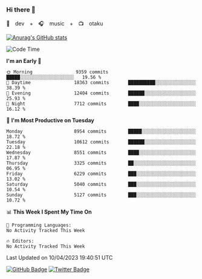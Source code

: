 ### Hi there 👋

🚀　dev　+　🎧　music　+　📺　otaku


[![Anurag's GitHub stats](https://github-readme-stats.vercel.app/api?username=koheitasaka&count_private=true&show_icons=true&theme=monokai)](https://github.com/koheitasaka/github-readme-stats)

<!--START_SECTION:waka-->
![Code Time](http://img.shields.io/badge/Code%20Time-1%2C161%20hrs%2023%20mins-blue)

**I'm an Early 🐤** 

```text
🌞 Morning                9359 commits        █████░░░░░░░░░░░░░░░░░░░░   19.56 % 
🌆 Daytime                18363 commits       ██████████░░░░░░░░░░░░░░░   38.39 % 
🌃 Evening                12404 commits       ██████░░░░░░░░░░░░░░░░░░░   25.93 % 
🌙 Night                  7712 commits        ████░░░░░░░░░░░░░░░░░░░░░   16.12 % 
```
📅 **I'm Most Productive on Tuesday** 

```text
Monday                   8954 commits        █████░░░░░░░░░░░░░░░░░░░░   18.72 % 
Tuesday                  10612 commits       ██████░░░░░░░░░░░░░░░░░░░   22.18 % 
Wednesday                8551 commits        ████░░░░░░░░░░░░░░░░░░░░░   17.87 % 
Thursday                 3325 commits        ██░░░░░░░░░░░░░░░░░░░░░░░   06.95 % 
Friday                   6229 commits        ███░░░░░░░░░░░░░░░░░░░░░░   13.02 % 
Saturday                 5040 commits        ███░░░░░░░░░░░░░░░░░░░░░░   10.54 % 
Sunday                   5127 commits        ███░░░░░░░░░░░░░░░░░░░░░░   10.72 % 
```


📊 **This Week I Spent My Time On** 

```text
💬 Programming Languages: 
No Activity Tracked This Week

🔥 Editors: 
No Activity Tracked This Week
```


 Last Updated on 10/04/2023 19:40:51 UTC
<!--END_SECTION:waka-->

[![GitHub Badge](https://img.shields.io/badge/GitHub-100000?style=for-the-badge&logo=github&logoColor=white)](https://github.com/koheitasaka)
[![Twitter Badge](https://img.shields.io/badge/Twitter-1DA1F2?style=for-the-badge&logo=twitter&logoColor=white)](https://twitter.com/sleep_asleep_)
